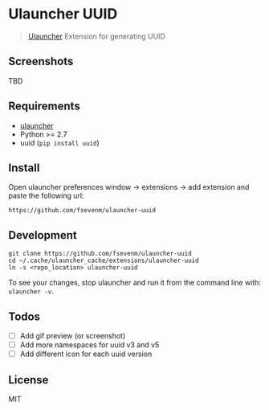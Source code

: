 # Ulauncher UUID

> [Ulauncher](https://ulauncher.io/) Extension for generating UUID

## Screenshots
TBD

## Requirements

* [ulauncher](https://ulauncher.io/)
* Python >= 2.7
* uuid (`pip install uuid`)

## Install

Open ulauncher preferences window -> extensions -> add extension and paste the following url:

```https://github.com/fsevenm/ulauncher-uuid```
 

## Development

```
git clone https://github.com/fsevenm/ulauncher-uuid
cd ~/.cache/ulauncher_cache/extensions/ulauncher-uuid
ln -s <repo_location> ulauncher-uuid
```

To see your changes, stop ulauncher and run it from the command line with: ```ulauncher -v```.

## Todos
- [ ] Add gif preview (or screenshot)
- [ ] Add more namespaces for uuid v3 and v5
- [ ] Add different icon for each uuid version 

## License 

MIT

